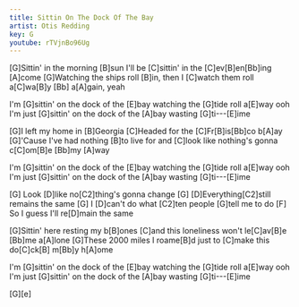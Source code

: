```yaml
---
title: Sittin On The Dock Of The Bay
artist: Otis Redding
key: G
youtube: rTVjnBo96Ug
---
```


[G]Sittin' in the morning [B]sun
I'll be [C]sittin' in the [C]ev[B]en[Bb]ing [A]come
[G]Watching the ships roll [B]in,
then I [C]watch them roll a[C]wa[B]y [Bb] a[A]gain, yeah

I'm [G]sittin' on the dock of the [E]bay
watching the [G]tide roll a[E]way
ooh I'm just [G]sittin' on the dock of the [A]bay
wasting [G]ti---[E]ime

[G]I left my home in [B]Georgia
[C]Headed for the [C]Fr[B]is[Bb]co b[A]ay
[G]'Cause I've had nothing [B]to live for
and [C]look like nothing's gonna c[C]om[B]e [Bb]my [A]way

I'm [G]sittin' on the dock of the [E]bay
watching the [G]tide roll a[E]way
ooh I'm just [G]sittin' on the dock of the [A]bay
wasting [G]ti---[E]ime

[G] Look [D]like no[C2]thing's gonna change
[G] [D]Everything[C2]still remains the same
[G] I [D]can't do what [C2]ten people [G]tell me to do
[F] So I guess I'll re[D]main the same

[G]Sittin' here resting my b[B]ones
[C]and this loneliness won't le[C]av[B]e [Bb]me a[A]lone
[G]These 2000 miles I roame[B]d
just to [C]make this do[C]ck[B] m[Bb]y h[A]ome

I'm [G]sittin' on the dock of the [E]bay
watching the [G]tide roll a[E]way
ooh I'm just [G]sittin' on the dock of the [A]bay
wasting [G]ti---[E]ime

[G][e]
